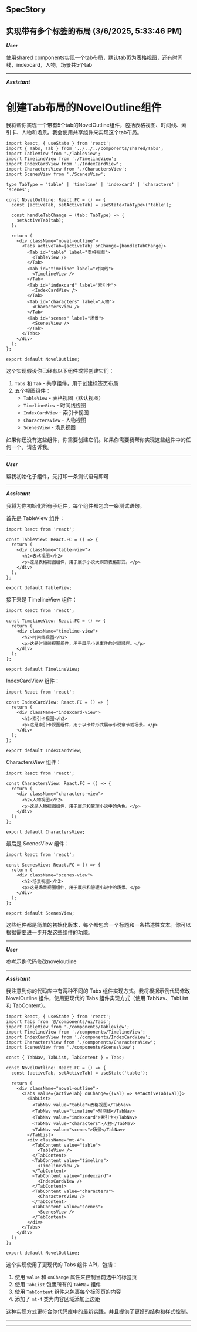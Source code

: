 ## SpecStory

## 实现带有多个标签的布局 (3/6/2025, 5:33:46 PM)

_**User**_

使用shared components实现一个tab布局，默认tab页为表格视图，还有时间线，indexcard，人物，场景共5个tab

---

_**Assistant**_

# 创建Tab布局的NovelOutline组件

我将帮你实现一个带有5个tab的NovelOutline组件，包括表格视图、时间线、索引卡、人物和场景。我会使用共享组件来实现这个tab布局。

```tsx:src/views/novel/NovelOutline/NovelOutline.tsx
import React, { useState } from 'react';
import { Tabs, Tab } from '../../../components/shared/Tabs';
import TableView from './TableView';
import TimelineView from './TimelineView';
import IndexCardView from './IndexCardView';
import CharactersView from './CharactersView';
import ScenesView from './ScenesView';

type TabType = 'table' | 'timeline' | 'indexcard' | 'characters' | 'scenes';

const NovelOutline: React.FC = () => {
  const [activeTab, setActiveTab] = useState<TabType>('table');

  const handleTabChange = (tab: TabType) => {
    setActiveTab(tab);
  };

  return (
    <div className="novel-outline">
      <Tabs activeTab={activeTab} onChange={handleTabChange}>
        <Tab id="table" label="表格视图">
          <TableView />
        </Tab>
        <Tab id="timeline" label="时间线">
          <TimelineView />
        </Tab>
        <Tab id="indexcard" label="索引卡">
          <IndexCardView />
        </Tab>
        <Tab id="characters" label="人物">
          <CharactersView />
        </Tab>
        <Tab id="scenes" label="场景">
          <ScenesView />
        </Tab>
      </Tabs>
    </div>
  );
};

export default NovelOutline;
```

这个实现假设你已经有以下组件或将创建它们：

1. `Tabs` 和 `Tab` - 共享组件，用于创建标签页布局
2. 五个视图组件：
   - `TableView` - 表格视图（默认视图）
   - `TimelineView` - 时间线视图
   - `IndexCardView` - 索引卡视图
   - `CharactersView` - 人物视图
   - `ScenesView` - 场景视图

如果你还没有这些组件，你需要创建它们。如果你需要我帮你实现这些组件中的任何一个，请告诉我。

---

_**User**_

帮我初始化子组件，先打印一条测试语句即可

---

_**Assistant**_

我将为你初始化所有子组件，每个组件都包含一条测试语句。

首先是 TableView 组件：

```tsx:src/views/novel/NovelOutline/TableView.tsx
import React from 'react';

const TableView: React.FC = () => {
  return (
    <div className="table-view">
      <h2>表格视图</h2>
      <p>这是表格视图组件，用于展示小说大纲的表格形式。</p>
    </div>
  );
};

export default TableView;
```

接下来是 TimelineView 组件：

```tsx:src/views/novel/NovelOutline/TimelineView.tsx
import React from 'react';

const TimelineView: React.FC = () => {
  return (
    <div className="timeline-view">
      <h2>时间线视图</h2>
      <p>这是时间线视图组件，用于展示小说事件的时间顺序。</p>
    </div>
  );
};

export default TimelineView;
```

IndexCardView 组件：

```tsx:src/views/novel/NovelOutline/IndexCardView.tsx
import React from 'react';

const IndexCardView: React.FC = () => {
  return (
    <div className="indexcard-view">
      <h2>索引卡视图</h2>
      <p>这是索引卡视图组件，用于以卡片形式展示小说章节或场景。</p>
    </div>
  );
};

export default IndexCardView;
```

CharactersView 组件：

```tsx:src/views/novel/NovelOutline/CharactersView.tsx
import React from 'react';

const CharactersView: React.FC = () => {
  return (
    <div className="characters-view">
      <h2>人物视图</h2>
      <p>这是人物视图组件，用于展示和管理小说中的角色。</p>
    </div>
  );
};

export default CharactersView;
```

最后是 ScenesView 组件：

```tsx:src/views/novel/NovelOutline/ScenesView.tsx
import React from 'react';

const ScenesView: React.FC = () => {
  return (
    <div className="scenes-view">
      <h2>场景视图</h2>
      <p>这是场景视图组件，用于展示和管理小说中的场景。</p>
    </div>
  );
};

export default ScenesView;
```

这些组件都是简单的初始化版本，每个都包含一个标题和一条描述性文本。你可以根据需要进一步开发这些组件的功能。

---

_**User**_

参考示例代码修改noveloutline

---

_**Assistant**_



我注意到你的代码库中有两种不同的 Tabs 组件实现方式。我将根据示例代码修改 NovelOutline 组件，使用更现代的 Tabs 组件实现方式（使用 TabNav、TabList 和 TabContent）。

```tsx:src/views/novel/NovelOutline/NovelOutline.tsx
import React, { useState } from 'react';
import Tabs from '@/components/ui/Tabs';
import TableView from './components/TableView';
import TimelineView from './components/TimelineView';
import IndexCardView from './components/IndexCardView';
import CharactersView from './components/CharactersView';
import ScenesView from './components/ScenesView';

const { TabNav, TabList, TabContent } = Tabs;

const NovelOutline: React.FC = () => {
  const [activeTab, setActiveTab] = useState('table');

  return (
    <div className="novel-outline">
      <Tabs value={activeTab} onChange={(val) => setActiveTab(val)}>
        <TabList>
          <TabNav value="table">表格视图</TabNav>
          <TabNav value="timeline">时间线</TabNav>
          <TabNav value="indexcard">索引卡</TabNav>
          <TabNav value="characters">人物</TabNav>
          <TabNav value="scenes">场景</TabNav>
        </TabList>
        <div className="mt-4">
          <TabContent value="table">
            <TableView />
          </TabContent>
          <TabContent value="timeline">
            <TimelineView />
          </TabContent>
          <TabContent value="indexcard">
            <IndexCardView />
          </TabContent>
          <TabContent value="characters">
            <CharactersView />
          </TabContent>
          <TabContent value="scenes">
            <ScenesView />
          </TabContent>
        </div>
      </Tabs>
    </div>
  );
};

export default NovelOutline;
```

这个实现使用了更现代的 Tabs 组件 API，包括：

1. 使用 `value` 和 `onChange` 属性来控制当前选中的标签页
2. 使用 `TabList` 包裹所有的 `TabNav` 组件
3. 使用 `TabContent` 组件来包裹每个标签页的内容
4. 添加了 `mt-4` 类为内容区域添加上边距

这种实现方式更符合你代码库中的最新实践，并且提供了更好的结构和样式控制。

---



---

